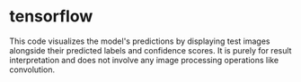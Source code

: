 # tensorflow
This code visualizes the model's predictions by displaying test images alongside their predicted labels and confidence scores. It is purely for result interpretation and does not involve any image processing operations like convolution.
